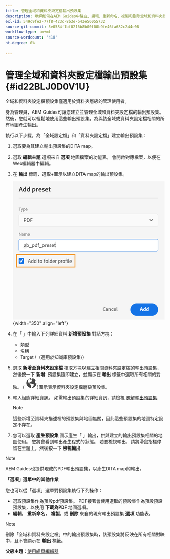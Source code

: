 ```yaml
---
title: 管理全域和資料夾設定檔輸出預設集
description: 瞭解如何在AEM Guides中建立、編輯、重新命名、複製和刪除全域和資料夾設定檔輸出預設集以作為管理使用者。
exl-id: 549c9fe2-77f8-423c-8b3e-b43e56055732
source-git-commit: 5e0584f1bf0216b8b00f00b9fe46fa682c244e08
workflow-type: tm+mt
source-wordcount: '418'
ht-degree: 0%

---
```


# 管理全域和資料夾設定檔輸出預設集 {#id22BLJ0D0V1U}

全域和資料夾設定檔預設集僅適用於資料夾層級的管理使用者。

身為管理員，AEM Guides可讓您建立並管理全域和資料夾設定檔的輸出預設集。 然後，您就可以輕鬆地使用這些輸出預設集，為與該全域或資料夾設定檔相關的所有地圖產生輸出。

執行以下步驟，為「全域設定檔」和「資料夾設定檔」建立輸出預設集：

1. 選取要為其建立輸出預設集的DITA map。
1. 選取 **編輯主題** 選項來自 **選項** 地圖檔案的功能表。 會開啟對應檔案，以便在Web編輯器中編輯。
1. 在 **輸出** 標籤，選取+圖示以建立DITA map的輸出預設集。

   ![](images/add-global-output-preset.png){width="350" align="left"}

1. 在「 」中輸入下列詳細資料 **新增預設集** 對話方塊：
   - 類型
   - 名稱
   - Target \（適用於知識庫預設集\）
1. 選取 **新增至資料夾設定檔** 核取方塊以建立相關資料夾設定檔的輸出預設集，然後按一下 **新增**. 預設集隨即建立，並顯示在 **輸出** 標籤中選取所有相關的對映。 \( ![](images/global-preset-icon.svg)\)圖示表示資料夾設定檔層級預設集。
1. 輸入組態詳細資訊。 如需輸出預設集的詳細資訊，請檢視 [瞭解輸出預設集](./generate-output-understand-presets.md).

   >[!NOTE]
   >
   > 這些新增至資料夾描述檔的預設集與地圖無關，因此這些預設集的地圖特定設定不存在。

1. 您可以選取 **產生預設集** 圖示產生「 」輸出，供與建立的輸出預設集相關的地圖使用。 您將會看到輸出產生程式的狀態。 若要檢視輸出，請將滑鼠指標停留在主題上，然後按一下 **檢視輸出**.

>[!NOTE]
>
> AEM Guides也提供現成的PDF輸出預設集，以產生DITA map的輸出。

**「選項」選單中的其他作業**

您也可以從「選項」選單對預設集執行下列操作：

- 選取預設集作為預設pdf預設集。 PDF接著會使用選取的預設集作為預設預設預設集，以使用 **下載為PDF** 地圖選項。
- **編輯**， **重新命名**， **複製**，或 **刪除** 來自的現有輸出預設集 **選項** 功能表。

>[!NOTE]
>
> 刪除「全域和資料夾設定檔」中的輸出預設集時，該預設集將反映在所有相關對映中，且不會顯示在 **輸出** 標籤。

**父級主題：**[&#x200B;使用網頁編輯器](web-editor.md)
